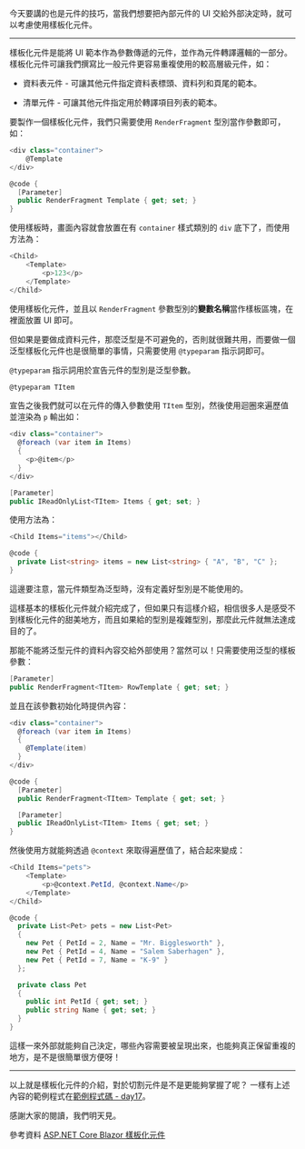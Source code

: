 今天要講的也是元件的技巧，當我們想要把內部元件的 UI 交給外部決定時，就可以考慮使用樣板化元件。

---

樣板化元件是能將 UI 範本作為參數傳遞的元件，並作為元件轉譯邏輯的一部分。樣板化元件可讓我們撰寫比一般元件更容易重複使用的較高層級元件，如：

* 資料表元件 - 可讓其他元件指定資料表標頭、資料列和頁尾的範本。

* 清單元件 - 可讓其他元件指定用於轉譯項目列表的範本。

要製作一個樣板化元件，我們只需要使用 `RenderFragment` 型別當作參數即可，如：

```csharp
<div class="container">
    @Template
</div>

@code {
  [Parameter]
  public RenderFragment Template { get; set; }
}
```

使用樣板時，畫面內容就會放置在有 `container` 樣式類別的 `div` 底下了，而使用方法為：

```csharp
<Child>
    <Template>
        <p>123</p>
    </Template>
</Child>
```

使用樣板化元件，並且以 `RenderFragment` 參數型別的**變數名稱**當作樣板區塊，在裡面放置 UI 即可。

但如果是要做成資料元件，那麼泛型是不可避免的，否則就很難共用，而要做一個泛型樣板化元件也是很簡單的事情，只需要使用 `@typeparam` 指示詞即可。

`@typeparam` 指示詞用於宣告元件的型別是泛型參數。

```csharp
@typeparam TItem
```

宣告之後我們就可以在元件的傳入參數使用 `TItem` 型別，然後使用迴圈來遍歷值並渲染為 `p` 輸出如：

```csharp
<div class="container">
  @foreach (var item in Items)
  {
    <p>@item</p>
  }
</div>

[Parameter]
public IReadOnlyList<TItem> Items { get; set; }
```

使用方法為：

```csharp
<Child Items="items"></Child>

@code {
  private List<string> items = new List<string> { "A", "B", "C" };
}
```

這邊要注意，當元件類型為泛型時，沒有定義好型別是不能使用的。

這樣基本的樣板化元件就介紹完成了，但如果只有這樣介紹，相信很多人是感受不到樣板化元件的甜美地方，而且如果給的型別是複雜型別，那麼此元件就無法達成目的了。

那能不能將泛型元件的資料內容交給外部使用？當然可以！只需要使用泛型的樣板參數：

```csharp
[Parameter]
public RenderFragment<TItem> RowTemplate { get; set; }
```

並且在該參數初始化時提供內容：

```csharp
<div class="container">
  @foreach (var item in Items)
  {
    @Template(item)
  }
</div>

@code {
  [Parameter]
  public RenderFragment<TItem> Template { get; set; }

  [Parameter]
  public IReadOnlyList<TItem> Items { get; set; }
}
```

然後使用方就能夠透過 `@context` 來取得遍歷值了，結合起來變成：

```csharp
<Child Items="pets">
    <Template>
        <p>@context.PetId, @context.Name</p>
    </Template>
</Child>

@code {
  private List<Pet> pets = new List<Pet>
  {
    new Pet { PetId = 2, Name = "Mr. Bigglesworth" },
    new Pet { PetId = 4, Name = "Salem Saberhagen" },
    new Pet { PetId = 7, Name = "K-9" }
  };

  private class Pet
  {
    public int PetId { get; set; }
    public string Name { get; set; }
  }
}
```

這樣一來外部就能夠自己決定，哪些內容需要被呈現出來，也能夠真正保留重複的地方，是不是很簡單很方便呀！

---

以上就是樣板化元件的介紹，對於切割元件是不是更能夠掌握了呢？
一樣有上述內容的範例程式在[範例程式碼 - day17]。

感謝大家的閱讀，我們明天見。

參考資料
[ASP.NET Core Blazor 樣板化元件]

[ASP.NET Core Blazor 樣板化元件]: https://docs.microsoft.com/zh-tw/aspnet/core/blazor/components/templated-components?view=aspnetcore-3.1
[範例程式碼 - day17]: https://github.com/MMiooiMM/learn-blazor-in-30-days-sample/commit/ea7dcbb9717d51ea4f6597c88919a5fd87f07da8